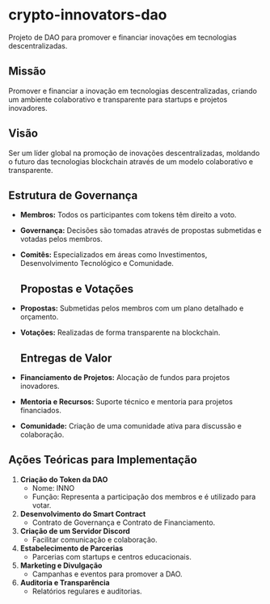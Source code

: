 # crypto-innovators-dao
Projeto de DAO para promover e financiar inovações em tecnologias descentralizadas.

## Missão
Promover e financiar a inovação em tecnologias descentralizadas, criando um ambiente colaborativo e transparente para startups e projetos inovadores.

## Visão
Ser um líder global na promoção de inovações descentralizadas, moldando o futuro das tecnologias blockchain através de um modelo colaborativo e transparente.

## Estrutura de Governança
- **Membros:** Todos os participantes com tokens têm direito a voto.
- **Governança:** Decisões são tomadas através de propostas submetidas e votadas pelos membros.
- **Comitês:** Especializados em áreas como Investimentos, Desenvolvimento Tecnológico e Comunidade.

  ## Propostas e Votações
- **Propostas:** Submetidas pelos membros com um plano detalhado e orçamento.
- **Votações:** Realizadas de forma transparente na blockchain.

  ## Entregas de Valor
- **Financiamento de Projetos:** Alocação de fundos para projetos inovadores.
- **Mentoria e Recursos:** Suporte técnico e mentoria para projetos financiados.
- **Comunidade:** Criação de uma comunidade ativa para discussão e colaboração.

## Ações Teóricas para Implementação
1. **Criação do Token da DAO**
   - Nome: INNO
   - Função: Representa a participação dos membros e é utilizado para votar.
2. **Desenvolvimento do Smart Contract**
   - Contrato de Governança e Contrato de Financiamento.
3. **Criação de um Servidor Discord**
   - Facilitar comunicação e colaboração.
4. **Estabelecimento de Parcerias**
   - Parcerias com startups e centros educacionais.
5. **Marketing e Divulgação**
   - Campanhas e eventos para promover a DAO.
6. **Auditoria e Transparência**
   - Relatórios regulares e auditorias.
